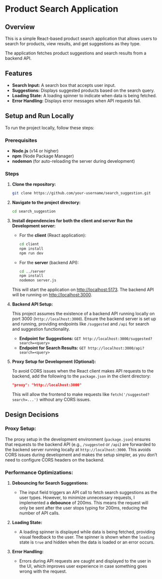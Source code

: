 # Product Search Application

## Overview

This is a simple React-based product search application that allows users to search for products, view results, and get suggestions as they type.

The application fetches product suggestions and search results from a backend API.

## Features
- **Search Input:** A search box that accepts user input.
- **Suggestions:** Displays suggested products based on the search query.
- **Loading State:** A loading spinner to indicate when data is being fetched.
- **Error Handling:** Displays error messages when API requests fail.

## Setup and Run Locally

To run the project locally, follow these steps:

### Prerequisites

- **Node.js** (v14 or higher)
- **npm** (Node Package Manager)
- **nodemon** (for auto-reloading the server during development)

### Steps

1. **Clone the repository:**

    ```bash
    git clone https://github.com/your-username/search_suggestion.git
    ```

2. **Navigate to the project directory:**

    ```bash
    cd search_suggestion
    ```

3. **Install dependencies for both the client and server Run the Development server:**

    - For the **client** (React application):

      ```bash
      cd client
      npm install
      npm run dev
      ```

    - For the **server** (backend API):

      ```bash
      cd ../server
      npm install
      nodemon server.js
      ```
    This will start the application on [http://localhost:5173](http://localhost:5173/). The backend API will be running on [http://localhost:3000](http://localhost:3000).


4. **Backend API Setup:**

    This project assumes the existence of a backend API running locally on port 3000 (`http://localhost:3000`). Ensure the backend server is set up and running, providing endpoints like `/suggested` and `/api` for search and suggestion functionality.

    - **Endpoint for Suggestions:** `GET http://localhost:3000/suggested?search=<query>`
    - **Endpoint for Search Results:** `GET http://localhost:3000/api?search=<query>`

5. **Proxy Setup for Development (Optional):**

    To avoid CORS issues when the React client makes API requests to the backend, add the following to the `package.json` in the client directory:

    ```json
    "proxy": "http://localhost:3000"
    ```

    This will allow the frontend to make requests like `fetch('/suggested?search=...')` without any CORS issues.

## Design Decisions

### Proxy Setup:
The proxy setup in the development environment (`package.json`) ensures that requests to the backend API (e.g., `/suggested` or `/api`) are forwarded to the backend server running locally at `http://localhost:3000`. This avoids CORS issues during development and makes the setup simpler, as you don’t need to configure CORS headers on the backend.

### Performance Optimizations:
1. **Debouncing for Search Suggestions:** 
   - The input field triggers an API call to fetch search suggestions as the user types. However, to minimize unnecessary requests, I implemented a **debounce** of 200ms. This means the request will only be sent after the user stops typing for 200ms, reducing the number of API calls.
   
2. **Loading State:** 
   - A loading spinner is displayed while data is being fetched, providing visual feedback to the user. The spinner is shown when the `loading` state is `true` and hidden when the data is loaded or an error occurs.

3. **Error Handling:** 
   - Errors during API requests are caught and displayed to the user in the UI, which improves user experience in case something goes wrong with the request.
